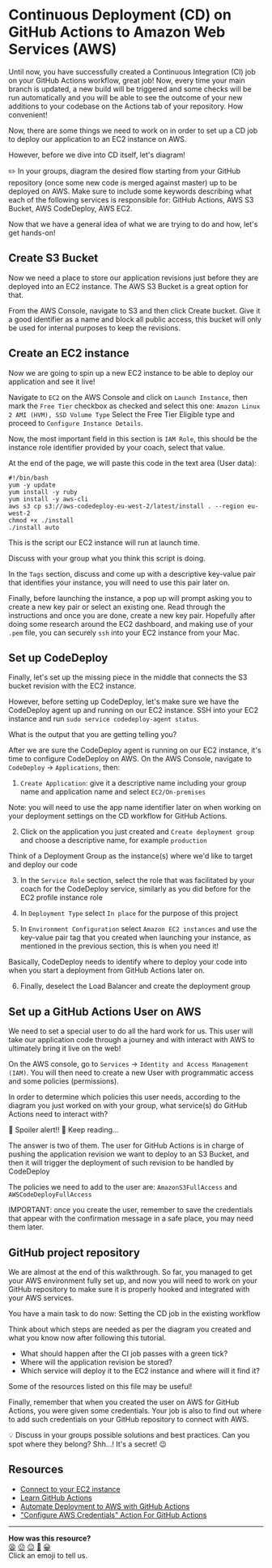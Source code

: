 # Continuous Deployment (CD) on GitHub Actions to Amazon Web Services (AWS)

Until now, you have successfully created a Continuous Integration (CI) job on your GitHub Actions workflow, great job!
Now, every time your main branch is updated, a new build will be triggered and some checks will be run automatically and you will be able to see the outcome
of your new additions to your codebase on the Actions tab of your repository. How convenient!

Now, there are some things we need to work on in order to set up a CD job to deploy our application to an EC2 instance on AWS.

However, before we dive into CD itself, let's diagram!

:pencil2: In your groups, diagram the desired flow starting from your GitHub repository (once some new code is merged against master) up to be deployed on AWS.
Make sure to include some keywords describing what each of the following services is responsible for: GitHub Actions, AWS S3 Bucket, AWS CodeDeploy, AWS EC2.


Now that we have a general idea of what we are trying to do and how, let's get hands-on!

## Create S3 Bucket

Now we need a place to store our application revisions just before they are deployed into an EC2 instance. The AWS S3 Bucket is a great option for that.

From the AWS Console, navigate to S3 and then click Create bucket. Give it a good identifier as a name and block all public access, this bucket will only be used
for internal purposes to keep the revisions.

## Create an EC2 instance

Now we are going to spin up a new EC2 instance to be able to deploy our application and see it live!

Navigate to `EC2` on the AWS Console and click on `Launch Instance`, then mark the `Free Tier` checkbox as checked and select this one: `Amazon Linux 2 AMI (HVM), SSD Volume Type`
Select the Free Tier Eligible type and proceed to `Configure Instance Details`.

Now, the most important field in this section is `IAM Role`, this should be the instance role identifier provided by your coach, select that value.

At the end of the page, we will paste this code in the text area (User data):
```
#!/bin/bash
yum -y update
yum install -y ruby
yum install -y aws-cli
aws s3 cp s3://aws-codedeploy-eu-west-2/latest/install . --region eu-west-2
chmod +x ./install
./install auto
```

This is the script our EC2 instance will run at launch time.

Discuss with your group what you think this script is doing.

In the `Tags` section, discuss and come up with a descriptive key-value pair that identifies your instance, you will need to use this pair later on.

Finally, before launching the instance, a pop up will prompt asking you to create a new key pair or select an existing one.
Read through the instructions and once you are done, create a new key pair.
Hopefully after doing some research around the EC2 dashboard, and making use of your `.pem` file, you can securely `ssh` into your EC2 instance from your Mac.

## Set up CodeDeploy

Finally, let's set up the missing piece in the middle that connects the S3 bucket revision with the EC2 instance.

However, before setting up CodeDeploy, let's make sure we have the CodeDeploy agent up and running on our EC2 instance. SSH into your EC2 instance and run `sudo service codedeploy-agent status`.

What is the output that you are getting telling you?

After we are sure the CodeDeploy agent is running on our EC2 instance, it's time to configure CodeDeploy on AWS.
On the AWS Console, navigate to `CodeDeploy` -> `Applications`, then:

1. `Create Application`: give it a descriptive name including your group name and application name and select `EC2/On-premises`

Note: you will need to use the app name identifier later on when working on your deployment settings on the CD workflow for GitHub Actions.

2. Click on the application you just created and `Create deployment group` and choose a descriptive name, for example `production`

Think of a Deployment Group as the instance(s) where we'd like to target and deploy our code

3. In the `Service Role` section, select the role that was facilitated by your coach for the CodeDeploy service, similarly as you did before for the EC2 profile instance role

4. In `Deployment Type` select `In place` for the purpose of this project

5. In `Environment Configuration` select `Amazon EC2 instances` and use the key-value pair tag that you created when launching your instance,
as mentioned in the previous section, this is when you need it!

Basically, CodeDeploy needs to identify where to deploy your code into when you start a deployment from GitHub Actions later on.

6. Finally, deselect the Load Balancer and create the deployment group


## Set up a GitHub Actions User on AWS

We need to set a special user to do all the hard work for us.
This user will take our application code through a journey and with interact with AWS to ultimately bring it live on the web!

On the AWS console, go to `Services` -> `Identity and Access Management (IAM)`.
You will then need to create a new User with programmatic access and some policies (permissions).

In order to determine which policies this user needs, according to the diagram you just worked on with your group,
what service(s) do GitHub Actions need to interact with?


:rotating_light: Spoiler alert!! :rotating_light: Keep reading...

The answer is two of them. The user for GitHub Actions is in charge of pushing the application revision we want to deploy to an S3 Bucket,
and then it will trigger the deployment of such revision to be handled by CodeDeploy

The policies we need to add to the user are: `AmazonS3FullAccess` and `AWSCodeDeployFullAccess`


IMPORTANT: once you create the user, remember to save the credentials that appear with the confirmation message in a safe place, you may need them later.


## GitHub project repository

We are almost at the end of this walkthrough. So far, you managed to get your AWS environment fully set up,
and now you will need to work on your GitHub repository to make sure it is properly hooked and integrated with your AWS services.

You have a main task to do now: Setting the CD job in the existing workflow

Think about which steps are needed as per the diagram you created and what you know now after following this tutorial.
- What should happen after the CI job passes with a green tick?
- Where will the application revision be stored?
- Which service will deploy it to the EC2 instance and where will it find it?

Some of the resources listed on this file may be useful!

Finally, remember that when you created the user on AWS for GitHub Actions, you were given some credentials. Your job is also to find out where to add such credentials on your GitHub repository to connect with AWS.

:bulb: Discuss in your groups possible solutions and best practices. Can you spot where they belong? Shh...! It's a secret! :wink:

## Resources

- [Connect to your EC2 instance](https://docs.aws.amazon.com/quickstarts/latest/vmlaunch/step-2-connect-to-instance.html#sshclient)
- [Learn GitHub Actions](https://docs.github.com/en/free-pro-team@latest/actions/learn-github-actions)
- [Automate Deployment to AWS with GitHub Actions](https://www.opsguru.io/post/automate-deployment-to-aws-with-github-actions)
- ["Configure AWS Credentials" Action For GitHub Actions](https://github.com/aws-actions/configure-aws-credentials)

<!-- BEGIN GENERATED SECTION DO NOT EDIT -->

---

**How was this resource?**  
[😫](https://airtable.com/shrUJ3t7KLMqVRFKR?prefill_Repository=course&prefill_File=pills/cd_github_actions_aws.md&prefill_Sentiment=😫) [😕](https://airtable.com/shrUJ3t7KLMqVRFKR?prefill_Repository=course&prefill_File=pills/cd_github_actions_aws.md&prefill_Sentiment=😕) [😐](https://airtable.com/shrUJ3t7KLMqVRFKR?prefill_Repository=course&prefill_File=pills/cd_github_actions_aws.md&prefill_Sentiment=😐) [🙂](https://airtable.com/shrUJ3t7KLMqVRFKR?prefill_Repository=course&prefill_File=pills/cd_github_actions_aws.md&prefill_Sentiment=🙂) [😀](https://airtable.com/shrUJ3t7KLMqVRFKR?prefill_Repository=course&prefill_File=pills/cd_github_actions_aws.md&prefill_Sentiment=😀)  
Click an emoji to tell us.

<!-- END GENERATED SECTION DO NOT EDIT -->
